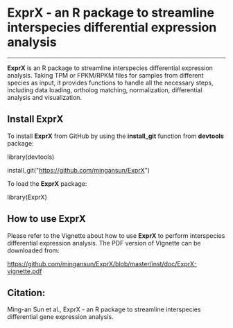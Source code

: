 # ExprX - an R package to streamline interspecies differential expression analysis
---
__ExprX__ is an R package to streamline interspecies differential expression
analysis. Taking TPM or FPKM/RPKM files for samples from different species as
input, it provides functions to handle all the necessary steps, including data
loading, ortholog matching, normalization, differential analysis and visualization.

## Install ExprX
To install __ExprX__ from GitHub by using the __install_git__ function from __devtools__
package:

library(devtools)

install_git("https://github.com/mingansun/ExprX")

To load the __ExprX__ package:

library(ExprX)

## How to use ExprX
Please refer to the Vignette about how to use __ExprX__ to perform interspecies differential
expression analysis. The PDF version of Vignette can be downloaded from:

https://github.com/mingansun/ExprX/blob/master/inst/doc/ExprX-vignette.pdf

## Citation:
Ming-an Sun et al., ExprX - an R package to streamline interspecies differential gene expression analysis.
